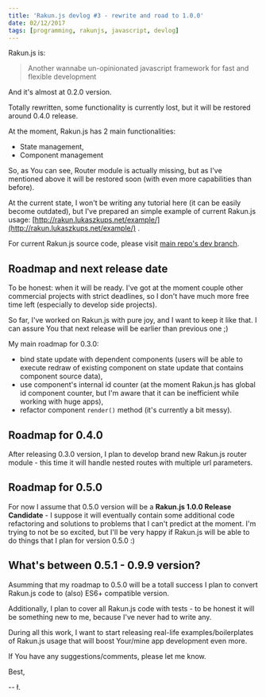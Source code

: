```yaml
---
title: 'Rakun.js devlog #3 - rewrite and road to 1.0.0'
date: 02/12/2017
tags: [programming, rakunjs, javascript, devlog]
---
```


Rakun.js is:

> Another wannabe un-opinionated javascript framework for fast and flexible development

And it's almost at 0.2.0 version.

Totally rewritten, some functionality is currently lost, but it will be restored around 0.4.0 release.

At the moment, Rakun.js has 2 main functionalities:

- State management,
- Component management

So, as You can see, Router module is actually missing, but as I've mentioned above it will be restored soon (with even more capabilities than before).

At the current state, I won't be writing any tutorial here (it can be easily become outdated), but I've prepared an simple example of current Rakun.js usage: [http://rakun.lukaszkups.net/example/](http://rakun.lukaszkups.net/example/) .

For current Rakun.js source code, please visit [main repo's dev branch](https://github.com/lukaszkups/rakun.js/tree/dev/src).

## Roadmap and next release date

To be honest: when it will be ready. I've got at the moment couple other commercial projects with strict deadlines, so I don't have much more free time left (especially to develop side projects).

So far, I've worked on Rakun.js with pure joy, and I want to keep it like that. I can assure You that next release will be earlier than previous one ;)

My main roadmap for 0.3.0:

- bind state update with dependent components (users will be able to execute redraw of existing component on state update that contains component source data),
- use component's internal id counter (at the moment Rakun.js has global id component counter, but I'm aware that it can be inefficient while working with huge apps),
- refactor component `render()` method (it's currently a bit messy).

## Roadmap for 0.4.0

After releasing 0.3.0 version, I plan to develop brand new Rakun.js router module - this time it will handle nested routes with multiple url parameters.

## Roadmap for 0.5.0

For now I assume that 0.5.0 version will be a **Rakun.js 1.0.0 Release Candidate** - I suppose it will eventually contain some additional code refactoring and solutions to problems that I can't predict at the moment. I'm trying to not be so excited, but I'll be very happy if Rakun.js will be able to do things that I plan for version 0.5.0 :)

## What's between 0.5.1 - 0.9.9 version?

Asumming that my roadmap to 0.5.0 will be a totall success I plan to convert Rakun.js code to (also) ES6+ compatible version.

Additionally, I plan to cover all Rakun.js code with tests - to be honest it will be something new to me, because I've never had to write any. 

During all this work, I want to start releasing real-life examples/boilerplates of Rakun.js usage that will boost Your/mine app development even more.

If You have any suggestions/comments, please let me know.

Best,

-- ł.
